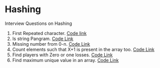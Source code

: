 # Hashing
Interview Questions on Hashing

1. First Repeated character. [Code link](https://github.com/InterviewCodingUSA/Hashing/blob/main/FirstRepeatedCharacter/FirstRepeatedCharacter/src/Main.java)
2. Is string Pangram. [Code Link](https://github.com/InterviewCodingUSA/Hashing/blob/main/CheckPangram/CheckPangram/src/Main.java)
3. Missing number from 0-n. [Code Link](https://github.com/InterviewCodingUSA/Hashing/blob/main/MissingNumberZeroToN/MissingNumberZeroToN/src/Main.java)
4. Count elements such that X+1 is present in the array too. [Code Link](https://github.com/InterviewCodingUSA/Hashing/blob/main/CountElementsSuchThatXPlus1IsPresent/CountElementsSuchThatXPlus1IsPresent/src/Main.java)
5. Find players with Zero or one losses. [Code Link](https://github.com/InterviewCodingUSA/Hashing/blob/main/PlayersWithZeroOrOneLosses/PlayersWithZeroOrOneLosses/src/Main.java)
6. Find maximum unique value in an array. [Code Link](https://github.com/InterviewCodingUSA/Hashing/blob/main/LargestUniqueNumber/LargestUniqueNumber/src/Main.java)
